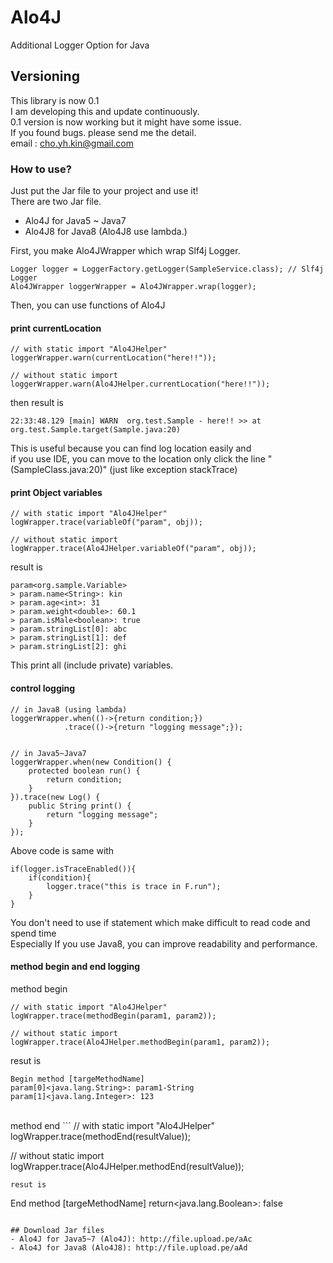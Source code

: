# Alo4J
Additional Logger Option for Java

## Versioning
This library is now 0.1<br/>
I am developing this and update continuously.<br/>
0.1 version is now working but it might have some issue.<br/>
If you found bugs. please send me the detail.<br/>
email : cho.yh.kin@gmail.com

### How to use?
Just put the Jar file to your project and use it!<br/>
There are two Jar file.
- Alo4J for Java5 ~ Java7
- Alo4J8 for Java8 
(Alo4J8 use lambda.)

First, you make Alo4JWrapper which wrap Slf4j Logger.
```
Logger logger = LoggerFactory.getLogger(SampleService.class); // Slf4j Logger
Alo4JWrapper loggerWrapper = Alo4JWrapper.wrap(logger);
```

Then, you can use functions of Alo4J

#### print currentLocation
```
// with static import "Alo4JHelper"
loggerWrapper.warn(currentLocation("here!!"));

// without static import
loggerWrapper.warn(Alo4JHelper.currentLocation("here!!"));
```
then result is
```
22:33:48.129 [main] WARN  org.test.Sample - here!! >> at org.test.Sample.target(Sample.java:20)
```
This is useful because you can find log location easily and <br/>
if you use IDE, you can move to the location only click the line "(SampleClass.java:20)" (just like exception stackTrace)

#### print Object variables
```
// with static import "Alo4JHelper"
logWrapper.trace(variableOf("param", obj));

// without static import
logWrapper.trace(Alo4JHelper.variableOf("param", obj));
```
result is
```
param<org.sample.Variable>
> param.name<String>: kin
> param.age<int>: 31
> param.weight<double>: 60.1
> param.isMale<boolean>: true
> param.stringList[0]: abc
> param.stringList[1]: def
> param.stringList[2]: ghi
```
This print all (include private) variables.

#### control logging
```
// in Java8 (using lambda)
loggerWrapper.when(()->{return condition;})
			.trace(()->{return "logging message";});


// in Java5~Java7
loggerWrapper.when(new Condition() {
	protected boolean run() {
		return condition;
	}
}).trace(new Log() {
	public String print() {
		return "logging message";
	}
});
```
Above code is same with
```
if(logger.isTraceEnabled()){
	if(condition){
		logger.trace("this is trace in F.run");
	}
}
```
You don't need to use if statement which make difficult to read code and spend time<br/>
Especially If you use Java8, you can improve readability and performance.


#### method begin and end logging
method begin
```
// with static import "Alo4JHelper"
logWrapper.trace(methodBegin(param1, param2));

// without static import
logWrapper.trace(Alo4JHelper.methodBegin(param1, param2));
```
resut is 
```
Begin method [targeMethodName]
param[0]<java.lang.String>: param1-String
param[1]<java.lang.Integer>: 123
```
<br/>
method end
```
// with static import "Alo4JHelper"
logWrapper.trace(methodEnd(resultValue));

// without static import
logWrapper.trace(Alo4JHelper.methodEnd(resultValue));
```
resut is 
```
End method [targeMethodName]
return<java.lang.Boolean>: false
```

## Download Jar files
- Alo4J for Java5~7 (Alo4J): http://file.upload.pe/aAc
- Alo4J for Java8 (Alo4J8): http://file.upload.pe/aAd
